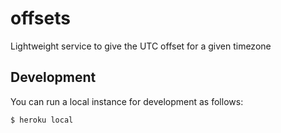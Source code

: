 # offsets

Lightweight service to give the UTC offset for a given timezone

## Development

You can run a local instance for development as follows:

```bash
$ heroku local
```
